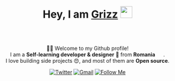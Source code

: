 <div align="center">
    <h1>Hey, I am <a href="https://github.com/MrGrizz11">Grizz</a> <img
            src="https://media.giphy.com/media/hvRJCLFzcasrR4ia7z/giphy.gif" width="32"></h1><br><br>
    <p>🙏🏻 Welcome to my Github profile!<br />
        I am a <b>Self-learning developer & designer</b> 🚀 from <b>Romania</b> <img
            src="https://image.flaticon.com/icons/png/512/552/552056.png" width="14" /> .<br />
        I love building side projects 😍, and most of them are <b>Open source</b>. </p>
    <div>
        <a href="https://twitter.com/MichaelRaduu" target="_blank"><img alt="Twitter"
                src="https://img.shields.io/badge/twitter-%231DA1F2.svg?&style=for-the-badge&logo=twitter&logoColor=white" /></a>
        <a href="mailto:grizzwashere@gmail.com" target="_blank"><img alt="Gmail"
                src="https://img.shields.io/badge/-Gmail-D14836?style=for-the-badge&logo=Gmail&logoColor=white" /></a>
        <a href="https://github.com/MrGrizz11"><img alt="Follow Me"
                src="https://img.shields.io/github/followers/michaelradu?label=Follow%20Me&style=for-the-badge"></a>
    </div>
</div>